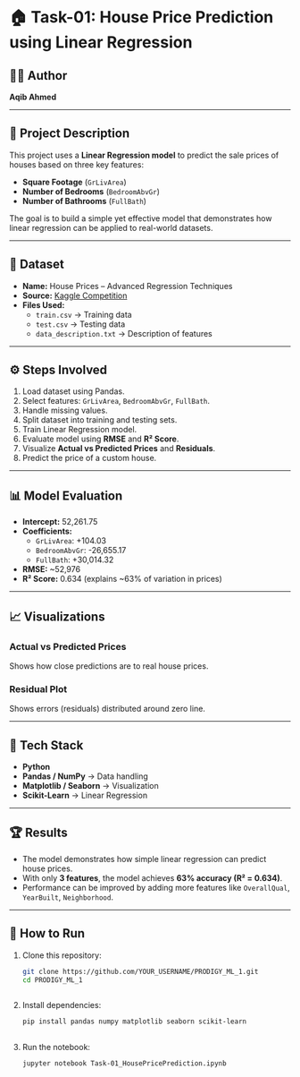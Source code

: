 # 🏠 Task-01: House Price Prediction using Linear Regression

## 👨‍💻 Author
**Aqib Ahmed**

---

## 📌 Project Description
This project uses a **Linear Regression model** to predict the sale prices of houses based on three key features:

- **Square Footage** (`GrLivArea`)  
- **Number of Bedrooms** (`BedroomAbvGr`)  
- **Number of Bathrooms** (`FullBath`)  

The goal is to build a simple yet effective model that demonstrates how linear regression can be applied to real-world datasets.

---

## 📂 Dataset
- **Name:** House Prices – Advanced Regression Techniques  
- **Source:** [Kaggle Competition](https://www.kaggle.com/c/house-prices-advanced-regression-techniques)  
- **Files Used:**  
  - `train.csv` → Training data  
  - `test.csv` → Testing data  
  - `data_description.txt` → Description of features  

---

## ⚙️ Steps Involved
1. Load dataset using Pandas.  
2. Select features: `GrLivArea`, `BedroomAbvGr`, `FullBath`.  
3. Handle missing values.  
4. Split dataset into training and testing sets.  
5. Train Linear Regression model.  
6. Evaluate model using **RMSE** and **R² Score**.  
7. Visualize **Actual vs Predicted Prices** and **Residuals**.  
8. Predict the price of a custom house.  

---

## 📊 Model Evaluation
- **Intercept:** 52,261.75  
- **Coefficients:**  
  - `GrLivArea`: +104.03  
  - `BedroomAbvGr`: -26,655.17  
  - `FullBath`: +30,014.32  
- **RMSE:** ~52,976  
- **R² Score:** 0.634 (explains ~63% of variation in prices)  

---

## 📈 Visualizations
### Actual vs Predicted Prices  
Shows how close predictions are to real house prices.  

### Residual Plot  
Shows errors (residuals) distributed around zero line.  

---

## 🚀 Tech Stack
- **Python**  
- **Pandas / NumPy** → Data handling  
- **Matplotlib / Seaborn** → Visualization  
- **Scikit-Learn** → Linear Regression  

---

## 🏆 Results
- The model demonstrates how simple linear regression can predict house prices.  
- With only **3 features**, the model achieves **63% accuracy (R² = 0.634)**.  
- Performance can be improved by adding more features like `OverallQual`, `YearBuilt`, `Neighborhood`.  

---

## 📌 How to Run
1. Clone this repository:
   ```bash
   git clone https://github.com/YOUR_USERNAME/PRODIGY_ML_1.git
   cd PRODIGY_ML_1
  
3. Install dependencies:
   ```bash
   pip install pandas numpy matplotlib seaborn scikit-learn
  
5. Run the notebook:
   ```bash
   jupyter notebook Task-01_HousePricePrediction.ipynb


